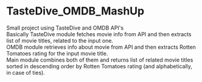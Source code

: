 # TasteDive_OMDB_MashUp
Small project using TasteDive and OMDB API's  
Basically TasteDive module fetches movie info from API and then extracts list of movie titles, related to the input one.  
OMDB module retrieves info about movie from API and then extracts Rotten Tomatoes rating for the input movie title.  
Main module combines both of them and returns list of related movie titles sorted in descending order by Rotten Tomatoes rating (and alphabetically, in case of ties).  